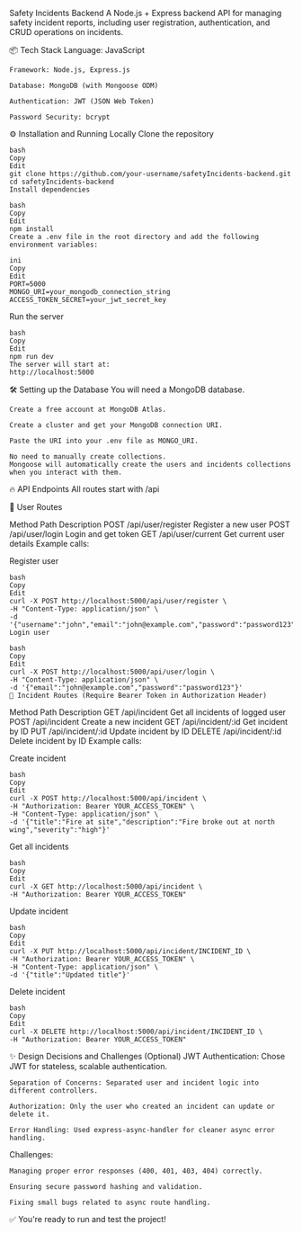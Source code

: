 Safety Incidents Backend
A Node.js + Express backend API for managing safety incident reports, including user registration, authentication, and CRUD operations on incidents.

📦 Tech Stack
    Language: JavaScript
    
    Framework: Node.js, Express.js
    
    Database: MongoDB (with Mongoose ODM)
    
    Authentication: JWT (JSON Web Token)
    
    Password Security: bcrypt

⚙️ Installation and Running Locally
    Clone the repository
    
    bash
    Copy
    Edit
    git clone https://github.com/your-username/safetyIncidents-backend.git
    cd safetyIncidents-backend
    Install dependencies

    bash
    Copy
    Edit
    npm install
    Create a .env file in the root directory and add the following environment variables:

    ini
    Copy
    Edit
    PORT=5000
    MONGO_URI=your_mongodb_connection_string
    ACCESS_TOKEN_SECRET=your_jwt_secret_key
Run the server

    bash
    Copy
    Edit
    npm run dev
    The server will start at:
    http://localhost:5000

🛠️ Setting up the Database
    You will need a MongoDB database.
    
    Create a free account at MongoDB Atlas.
    
    Create a cluster and get your MongoDB connection URI.
    
    Paste the URI into your .env file as MONGO_URI.
    
    No need to manually create collections.
    Mongoose will automatically create the users and incidents collections when you interact with them.

🔥 API Endpoints
All routes start with /api

👤 User Routes

Method	Path	Description
POST	/api/user/register	Register a new user
POST	/api/user/login	Login and get token
GET	/api/user/current	Get current user details
Example calls:

Register user

    bash
    Copy
    Edit
    curl -X POST http://localhost:5000/api/user/register \
    -H "Content-Type: application/json" \
    -d '{"username":"john","email":"john@example.com","password":"password123"}'
    Login user
    
    bash
    Copy
    Edit
    curl -X POST http://localhost:5000/api/user/login \
    -H "Content-Type: application/json" \
    -d '{"email":"john@example.com","password":"password123"}'
    🚨 Incident Routes (Require Bearer Token in Authorization Header)

Method	Path	Description
    GET	/api/incident	Get all incidents of logged user
    POST	/api/incident	Create a new incident
    GET	/api/incident/:id	Get incident by ID
    PUT	/api/incident/:id	Update incident by ID
    DELETE	/api/incident/:id	Delete incident by ID
Example calls:

Create incident

    bash
    Copy
    Edit
    curl -X POST http://localhost:5000/api/incident \
    -H "Authorization: Bearer YOUR_ACCESS_TOKEN" \
    -H "Content-Type: application/json" \
    -d '{"title":"Fire at site","description":"Fire broke out at north wing","severity":"high"}'
Get all incidents

    bash
    Copy
    Edit
    curl -X GET http://localhost:5000/api/incident \
    -H "Authorization: Bearer YOUR_ACCESS_TOKEN"
Update incident

    bash
    Copy
    Edit
    curl -X PUT http://localhost:5000/api/incident/INCIDENT_ID \
    -H "Authorization: Bearer YOUR_ACCESS_TOKEN" \
    -H "Content-Type: application/json" \
    -d '{"title":"Updated title"}'
Delete incident

    bash
    Copy
    Edit
    curl -X DELETE http://localhost:5000/api/incident/INCIDENT_ID \
    -H "Authorization: Bearer YOUR_ACCESS_TOKEN"
✨ Design Decisions and Challenges (Optional)
    JWT Authentication: Chose JWT for stateless, scalable authentication.
    
    Separation of Concerns: Separated user and incident logic into different controllers.
    
    Authorization: Only the user who created an incident can update or delete it.
    
    Error Handling: Used express-async-handler for cleaner async error handling.

Challenges:

    Managing proper error responses (400, 401, 403, 404) correctly.
    
    Ensuring secure password hashing and validation.
    
    Fixing small bugs related to async route handling.

✅ You're ready to run and test the project!
